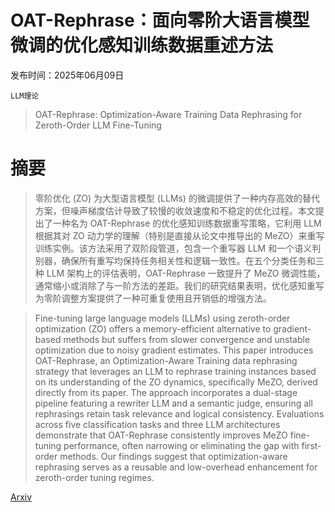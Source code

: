 # OAT-Rephrase：面向零阶大语言模型微调的优化感知训练数据重述方法

发布时间：2025年06月09日

`LLM理论`

> OAT-Rephrase: Optimization-Aware Training Data Rephrasing for Zeroth-Order LLM Fine-Tuning

# 摘要

> 零阶优化 (ZO) 为大型语言模型 (LLMs) 的微调提供了一种内存高效的替代方案，但噪声梯度估计导致了较慢的收敛速度和不稳定的优化过程。本文提出了一种名为 OAT-Rephrase 的优化感知训练数据重写策略，它利用 LLM 根据其对 ZO 动力学的理解（特别是直接从论文中推导出的 MeZO）来重写训练实例。该方法采用了双阶段管道，包含一个重写器 LLM 和一个语义判别器，确保所有重写均保持任务相关性和逻辑一致性。在五个分类任务和三种 LLM 架构上的评估表明，OAT-Rephrase 一致提升了 MeZO 微调性能，通常缩小或消除了与一阶方法的差距。我们的研究结果表明，优化感知重写为零阶调整方案提供了一种可重复使用且开销低的增强方法。

> Fine-tuning large language models (LLMs) using zeroth-order optimization (ZO) offers a memory-efficient alternative to gradient-based methods but suffers from slower convergence and unstable optimization due to noisy gradient estimates. This paper introduces OAT-Rephrase, an Optimization-Aware Training data rephrasing strategy that leverages an LLM to rephrase training instances based on its understanding of the ZO dynamics, specifically MeZO, derived directly from its paper. The approach incorporates a dual-stage pipeline featuring a rewriter LLM and a semantic judge, ensuring all rephrasings retain task relevance and logical consistency. Evaluations across five classification tasks and three LLM architectures demonstrate that OAT-Rephrase consistently improves MeZO fine-tuning performance, often narrowing or eliminating the gap with first-order methods. Our findings suggest that optimization-aware rephrasing serves as a reusable and low-overhead enhancement for zeroth-order tuning regimes.

[Arxiv](https://arxiv.org/abs/2506.17264)
